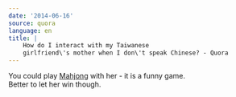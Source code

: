 ```yaml
---
date: '2014-06-16'
source: quora
language: en
title: |
    How do I interact with my Taiwanese
    girlfriend\'s mother when I don\'t speak Chinese? - Quora
---
```


You could play [Mahjong](https://en.wikipedia.org/wiki/Mahjongand) with
her - it is a funny game.\
Better to let her win though.
